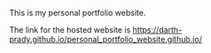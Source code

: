 This is my personal portfolio website.

The link for the hosted website is https://darth-prady.github.io/personal_portfolio_website.github.io/
